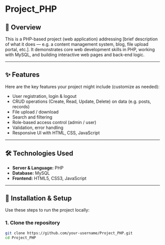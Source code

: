 # Project_PHP

## 📌 Overview  
This is a PHP-based project (web application) addressing [brief description of what it does — e.g. a content management system, blog, file upload portal, etc.]. It demonstrates core web development skills in PHP, working with MySQL, and building interactive web pages and back-end logic.

---

## ✨ Features  
Here are the key features your project might include (customize as needed):  
- User registration, login & logout  
- CRUD operations (Create, Read, Update, Delete) on data (e.g. posts, records)  
- File upload / download  
- Search and filtering  
- Role-based access control (admin / user)  
- Validation, error handling  
- Responsive UI with HTML, CSS, JavaScript  

---

## 🛠️ Technologies Used  
- **Server & Language:** PHP  
- **Database:** MySQL  
- **Frontend:** HTML5, CSS3, JavaScript  

---

## 🚀 Installation & Setup  

Use these steps to run the project locally:

### 1. Clone the repository  
```bash
git clone https://github.com/your-username/Project_PHP.git
cd Project_PHP
